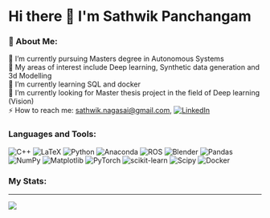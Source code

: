 # Hi there 👋 I'm Sathwik Panchangam 

### 💫 About Me:
🔭 I’m currently pursuing Masters degree in Autonomous Systems<br>👯 My areas of interest include Deep learning, Synthetic data generation and 3d Modelling<br>🌱 I’m currently learning SQL and docker<br>🤝 I’m currently looking for Master thesis project in the field of Deep learning (Vision)<br>
⚡ How to reach me: sathwik.nagasai@gmail.com, [![LinkedIn](https://img.shields.io/badge/LinkedIn-%230077B5.svg?logo=linkedin&logoColor=white)](https://linkedin.com/in/sathwik-panchangam) 

### Languages and Tools:
![C++](https://img.shields.io/badge/c++-%2300599C.svg?style=flat-square&logo=c%2B%2B&logoColor=white) ![LaTeX](https://img.shields.io/badge/latex-%23008080.svg?style=flat-square&logo=latex&logoColor=white) ![Python](https://img.shields.io/badge/python-3670A0?style=flat-square&logo=python&logoColor=ffdd54) ![Anaconda](https://img.shields.io/badge/Anaconda-%2344A833.svg?style=flat-square&logo=anaconda&logoColor=white) ![ROS](https://img.shields.io/badge/ros-%230A0FF9.svg?style=flat-square&logo=ros&logoColor=white) ![Blender](https://img.shields.io/badge/blender-%23F5792A.svg?style=flat-square&logo=blender&logoColor=white) ![Pandas](https://img.shields.io/badge/pandas-%23150458.svg?style=flat-square&logo=pandas&logoColor=white) ![NumPy](https://img.shields.io/badge/numpy-%23013243.svg?style=flat-square&logo=numpy&logoColor=white) ![Matplotlib](https://img.shields.io/badge/Matplotlib-%23ffffff.svg?style=flat-square&logo=Matplotlib&logoColor=black) ![PyTorch](https://img.shields.io/badge/PyTorch-%23EE4C2C.svg?style=flat-square&logo=PyTorch&logoColor=white) ![scikit-learn](https://img.shields.io/badge/scikit--learn-%23F7931E.svg?style=flat-square&logo=scikit-learn&logoColor=white) ![Scipy](https://img.shields.io/badge/SciPy-%230C55A5.svg?style=flat-square&logo=scipy&logoColor=%white) ![Docker](https://img.shields.io/badge/docker-%230db7ed.svg?style=flat-square&logo=docker&logoColor=white)
### My Stats:

---
[![](https://visitcount.itsvg.in/api?id=SathwikPanchangam&icon=2&color=1)](https://visitcount.itsvg.in)

<!-- Proudly created with GPRM ( https://gprm.itsvg.in ) -->
